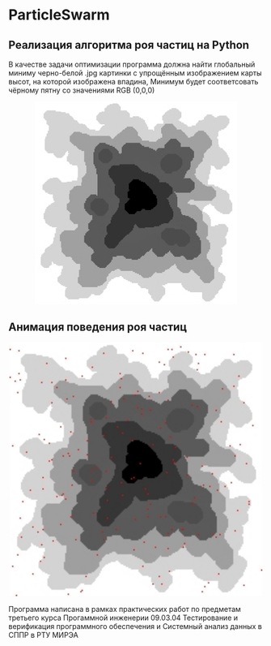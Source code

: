 # ParticleSwarm
## Реализация алгоритма роя частиц на Python
В качестве задачи оптимизации программа должна найти глобальный миниму черно-белой .jpg картинки с упрощённым изображением карты высот, на которой изображена впадина,
Минимум будет соответсовать чёрному пятну со значениями RGB (0,0,0)
<p align="center" width="100%">
  <img src="https://github.com/LIvanoff/ParticleSwarm/blob/master/image/image_readme.png" width="400" height="400" />
</p>

## Анимация поведения роя частиц

<p align="center" width="100%">
  <img src="https://github.com/LIvanoff/ParticleSwarm/blob/master/result/result.gif" width="500" height="500" />
</p>
Программа написана в рамках практических работ по предметам третьего курса Прогаммной инженерии 09.03.04 Тестирование и верификация программного обеспечения и Системный анализ данных в СППР в РТУ МИРЭА

